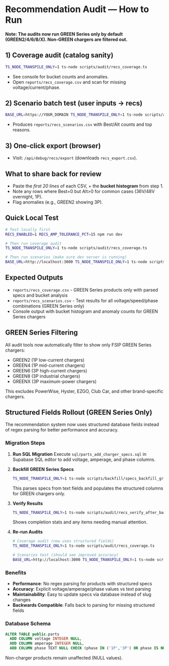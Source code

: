 # Recommendation Audit — How to Run

**Note: The audits now run GREEN Series only by default (GREEN2/4/6/8/X). Non-GREEN chargers are filtered out.**

## 1) Coverage audit (catalog sanity)
```bash
TS_NODE_TRANSPILE_ONLY=1 ts-node scripts/audit/recs_coverage.ts
```
- See console for bucket counts and anomalies.
- Open `reports/recs_coverage.csv` and scan for missing voltage/current/phase.

## 2) Scenario batch test (user inputs → recs)
```bash
BASE_URL=https://YOUR_DOMAIN TS_NODE_TRANSPILE_ONLY=1 ts-node scripts/audit/recs_scenarios.ts
```
- Produces `reports/recs_scenarios.csv` with Best/Alt counts and top reasons.

## 3) One‑click export (browser)
- Visit: `/api/debug/recs/export` (downloads `recs_export.csv`).

## What to share back for review
- Paste the *first 20 lines* of each CSV, + the **bucket histogram** from step 1.
- Note any rows where Best=0 but Alt>0 for common cases (36V/48V overnight, 1P).
- Flag anomalies (e.g., GREEN2 showing 3P).

## Quick Local Test
```bash
# Test locally first
RECS_ENABLED=1 RECS_AMP_TOLERANCE_PCT=15 npm run dev

# Then run coverage audit
TS_NODE_TRANSPILE_ONLY=1 ts-node scripts/audit/recs_coverage.ts

# Then run scenarios (make sure dev server is running)
BASE_URL=http://localhost:3000 TS_NODE_TRANSPILE_ONLY=1 ts-node scripts/audit/recs_scenarios.ts
```

## Expected Outputs
- `reports/recs_coverage.csv` - GREEN Series products only with parsed specs and bucket analysis
- `reports/recs_scenarios.csv` - Test results for all voltage/speed/phase combinations (GREEN Series only)
- Console output with bucket histogram and anomaly counts for GREEN Series chargers

## GREEN Series Filtering
All audit tools now automatically filter to show only FSIP GREEN Series chargers:
- GREEN2 (1P low-current chargers)
- GREEN4 (1P mid-current chargers) 
- GREEN6 (3P high-current chargers)
- GREEN8 (3P industrial chargers)
- GREENX (3P maximum-power chargers)

This excludes PowerWise, Hyster, EZGO, Club Car, and other brand-specific chargers.

## Structured Fields Rollout (GREEN Series Only)

The recommendation system now uses structured database fields instead of regex parsing for better performance and accuracy.

### Migration Steps

1. **Run SQL Migration**
   Execute `sql/parts_add_charger_specs.sql` in Supabase SQL editor to add voltage, amperage, and phase columns.

2. **Backfill GREEN Series Specs**
   ```bash
   TS_NODE_TRANSPILE_ONLY=1 ts-node scripts/backfill/specs_backfill_green.ts
   ```
   This parses specs from text fields and populates the structured columns for GREEN chargers only.

3. **Verify Results**
   ```bash
   TS_NODE_TRANSPILE_ONLY=1 ts-node scripts/audit/recs_verify_after_backfill.ts
   ```
   Shows completion stats and any items needing manual attention.

4. **Re-run Audits**
   ```bash
   # Coverage audit (now uses structured fields)
   TS_NODE_TRANSPILE_ONLY=1 ts-node scripts/audit/recs_coverage.ts
   
   # Scenarios test (should see improved accuracy)
   BASE_URL=http://localhost:3000 TS_NODE_TRANSPILE_ONLY=1 ts-node scripts/audit/recs_scenarios.ts
   ```

### Benefits

- **Performance**: No regex parsing for products with structured specs
- **Accuracy**: Explicit voltage/amperage/phase values vs text parsing
- **Maintainability**: Easy to update specs via database instead of slug changes
- **Backwards Compatible**: Falls back to parsing for missing structured fields

### Database Schema

```sql
ALTER TABLE public.parts
  ADD COLUMN voltage INTEGER NULL,
  ADD COLUMN amperage INTEGER NULL,
  ADD COLUMN phase TEXT NULL CHECK (phase IN ('1P','3P') OR phase IS NULL);
```

Non-charger products remain unaffected (NULL values).

